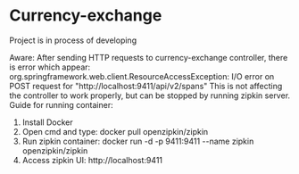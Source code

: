 # Currency-exchange
Project is in process of developing

Aware:
After sending HTTP requests to currency-exchange controller, there is error which appear: org.springframework.web.client.ResourceAccessException: I/O error on POST request for "http://localhost:9411/api/v2/spans"
This is not affecting the controller to work properly, but can be stopped by running zipkin server.
Guide for running container:
1. Install Docker
2. Open cmd and type: docker pull openzipkin/zipkin
3. Run zipkin container: docker run -d -p 9411:9411 --name zipkin openzipkin/zipkin
4. Access zipkin UI: http://localhost:9411

